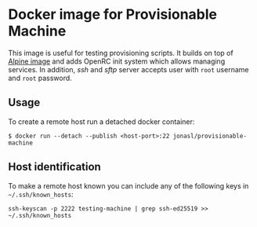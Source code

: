 Docker image for Provisionable Machine
======================================

This image is useful for testing provisioning scripts. It builds on top of [Alpine image][alpine-image] and adds OpenRC init system which allows managing services. In addition, _ssh_ and _sftp_ server accepts user with `root` username and `root` password.

Usage
-----

To create a remote host run a detached docker container:

```shell
$ docker run --detach --publish <host-port>:22 jonasl/provisionable-machine
```


Host identification
-------------------

To make a remote host known you can include any of the following keys in `~/.ssh/known_hosts`:

```shell
ssh-keyscan -p 2222 testing-machine | grep ssh-ed25519 >> ~/.ssh/known_hosts
```


[alpine-image]: https://hub.docker.com/_/alpine/
